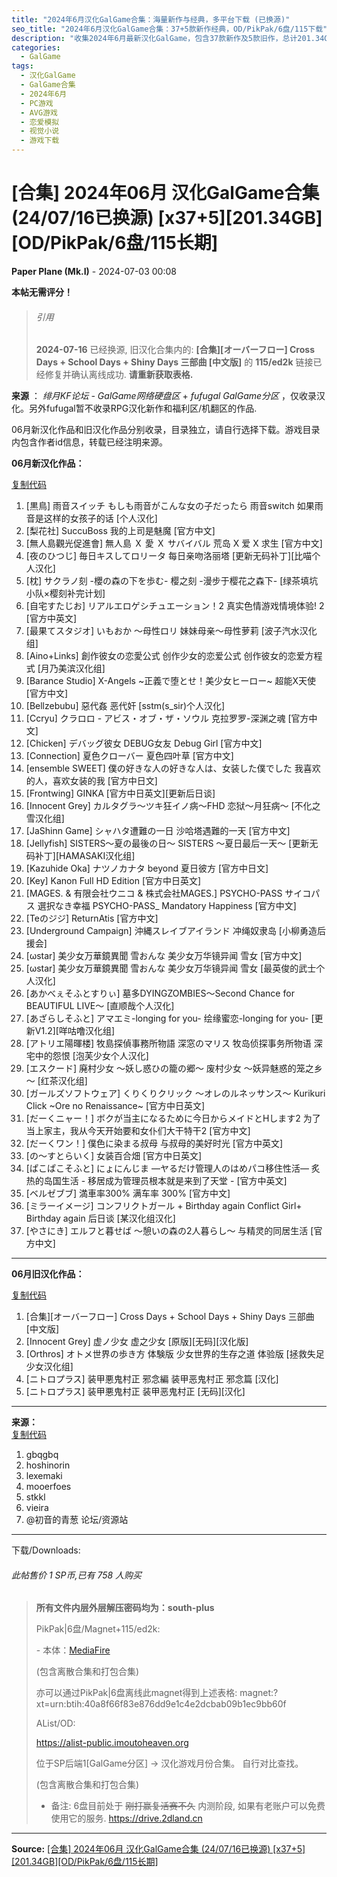 ```yaml
---
title: "2024年6月汉化GalGame合集：海量新作与经典，多平台下载 (已换源)"
seo_title: "2024年6月汉化GalGame合集：37+5款新作经典，OD/PikPak/6盘/115下载"
description: "收集2024年6月最新汉化GalGame，包含37款新作及5款旧作，总计201.34GB。提供OD、PikPak、6盘、115等多种下载方式。内容已于7月16日更新换源，修复链接，确保稳定下载。"
categories:
  - GalGame
tags:
  - 汉化GalGame
  - GalGame合集
  - 2024年6月
  - PC游戏
  - AVG游戏
  - 恋爱模拟
  - 视觉小说
  - 游戏下载
---
```


# [合集] 2024年06月 汉化GalGame合集 (24/07/16已换源) [x37+5][201.34GB][OD/PikPak/6盘/115长期]

**Paper Plane (Mk.I)** - 2024-07-03 00:08

**本帖无需评分！**  
  
  


> ###### 引用
> 
> **2024-07-16** 已经换源, 旧汉化合集内的: **[合集][オーバーフロー] Cross Days + School Days + Shiny Days 三部曲 [中文版]** 的 **115/ed2k** 链接已经修复并确认离线成功. **请重新获取表格.**

  
  
  
**来源** ： _绯月KF论坛 - GalGame网络硬盘区_ \+ _fufugal GalGame分区_ ，仅收录汉化。另外fufugal暂不收录RPG汉化新作和福利区/机翻区的作品.  
  
  
  
  
06月新汉化作品和旧汉化作品分别收录，目录独立，请自行选择下载。游戏目录内包含作者id信息，转载已经注明来源。  
  
  
  
  
**06月新汉化作品：**  
  
[复制代码](javascript:)

  1. [黒鳥] 雨音スイッチ もしも雨音がこんな女の子だったら 雨音switch 如果雨音是这样的女孩子的话 [个人汉化]
  2. [梨花社] SuccuBoss 我的上司是魅魔 [官方中文]
  3. [無人島觀光促進會] 無人島 Ｘ 愛 Ｘ サバイバル 荒岛 X 爱 X 求生 [官方中文]
  4. [夜のひつじ] 毎日キスしてロリータ 每日亲吻洛丽塔 [更新无码补丁][比喵个人汉化]
  5. [枕] サクラノ刻 -櫻の森の下を歩む- 樱之刻 -漫步于樱花之森下- [绿茶填坑小队×樱刻补完计划]
  6. [自宅すたじお] リアルエロゲシチュエーション！2 真实色情游戏情境体验! 2 [官方中英文]
  7. [最果てスタジオ] いもおか 〜母性ロリ 妹妹母亲～母性萝莉 [波子汽水汉化组]
  8. [Aino+Links] 創作彼女の恋愛公式 创作少女的恋爱公式 创作彼女的恋爱方程式 [月乃美滨汉化组]
  9. [Barance Studio] X-Angels ~正義で堕とせ！美少女ヒーロー~ 超能X天使 [官方中文]
  10. [Bellzebubu] 惡代姦 恶代奸 [sstm(s_sir)个人汉化]
  11. [Ccryu] クラロロ - アビス・オブ・ザ・ソウル 克拉罗罗-深渊之魂 [官方中文]
  12. [Chicken] デバッグ彼女 DEBUG女友 Debug Girl [官方中文]
  13. [Connection] 夏色クローバー 夏色四叶草 [官方中文]
  14. [ensemble SWEET] 僕の好きな人の好きな人は、女装した僕でした 我喜欢的人，喜欢女装的我 [官方中日文]
  15. [Frontwing] GINKA [官方中日英文][更新后日谈]
  16. [Innocent Grey] カルタグラ～ツキ狂イノ病～FHD 恋狱～月狂病～ [不化之雪汉化组]
  17. [JaShinn Game] シャハタ遭難の一日 沙哈塔遇難的一天 [官方中文]
  18. [Jellyfish] SISTERS～夏の最後の日～ SISTERS ～夏日最后一天～ [更新无码补丁][HAMASAKI汉化组]
  19. [Kazuhide Oka] ナツノカナタ beyond 夏日彼方 [官方中日文]
  20. [Key] Kanon Full HD Edition [官方中日英文]
  21. [MAGES. & 有限会社ウニコ & 株式会社MAGES.] PSYCHO-PASS サイコパス 選択なき幸福 PSYCHO-PASS_ Mandatory Happiness [官方中文]
  22. [Teのジジ] ReturnAtis [官方中文]
  23. [Underground Campaign] 沖縄スレイブアイランド 冲绳奴隶岛 [小柳勇造后援会]
  24. [ωstar] 美少女万華鏡異聞 雪おんな 美少女万华镜异闻 雪女 [官方中文]
  25. [ωstar] 美少女万華鏡異聞 雪おんな 美少女万华镜异闻 雪女 [最英俊的武士个人汉化]
  26. [あかべぇそふとすりぃ] 墓多DYINGZOMBIES～Second Chance for BEAUTIFUL LIVE～ [直顺哉个人汉化]
  27. [あざらしそふと] アマエミ-longing for you- 绘缘蜜恋-longing for you- [更新V1.2][咩咕噜汉化组]
  28. [アトリエ陽暉楼] 牧島探偵事務所物語 深窓のマリス 牧岛侦探事务所物语 深宅中的怨恨 [泡芙少女个人汉化]
  29. [エスクード] 廃村少女 ～妖し惑ひの籠の郷～ 废村少女 ～妖异魅惑的笼之乡～ [红茶汉化组]
  30. [ガールズソフトウェア] くりくりクリック ～オレのルネッサンス～ Kurikuri Click ~Ore no Renaissance~ [官方中日英文]
  31. [だーくニャー！] ボクが当主になるために今日からメイドとHします2 为了当上家主，我从今天开始要和女仆们大干特干2 [官方中文]
  32. [だーくワン！] 僕色に染まる叔母 与叔母的美好时光 [官方中英文]
  33. [の～すとらいく] 女装百合畑 [官方中日英文]
  34. [ぱこぱこそふと] にょにんじま ―ヤるだけ管理人のはめパコ移住性活― 炙热的岛国生活 - 移居成为管理员根本就是来到了天堂 - [官方中英文]
  35. [ベルゼブブ] 満車率300% 满车率 300% [官方中文]
  36. [ミラーイメージ] コンフリクトガール + Birthday again Conflict Girl+ Birthday again 后日谈 [某汉化组汉化]
  37. [やさにき] エルフと暮せば ～憩いの森の2人暮らし～ 与精灵的同居生活 [官方中文]

  
---  
  
  
  
  
**06月旧汉化作品：**  
  
[复制代码](javascript:)

  1. [合集][オーバーフロー] Cross Days + School Days + Shiny Days 三部曲 [中文版]
  2. [Innocent Grey] 虚ノ少女 虚之少女 [原版][无码][汉化版]
  3. [Orthros] オトメ世界の歩き方 体験版 少女世界的生存之道 体验版 [拯救失足少女汉化组]
  4. [ニトロプラス] 装甲悪鬼村正 邪念編 装甲恶鬼村正 邪念篇 [汉化]
  5. [ニトロプラス] 装甲悪鬼村正 装甲恶鬼村正 [无码][汉化]

  
---  
  
  
  
  
**来源：**  
[复制代码](javascript:)

  1. gbqgbq
  2. hoshinorin
  3. lexemaki
  4. mooerfoes
  5. stkkl
  6. vieira
  7. @初音的青葱 论坛/资源站

  
---  
  
  
  
下载/Downloads:  
  
  
  
  
  


###### 此帖售价 1 SP币,已有 758 人购买

>   
>   
>   
> **所有文件内层外层解压密码均为：south-plus**  
>   
>   
>   
>   
>  PikPak|6盘/Magnet+115/ed2k:  
>   
>   
>  \- 本体：[MediaFire](https://www.mediafire.com/file/daeuiyaaibipfqs/2024%25E5%25B9%25B46%25E6%259C%2588%25E6%25B1%2589%25E5%258C%2596GalGame%25E5%2590%2588%25E9%259B%2586.xlsx/file)  
>   
>   
> (包含离散合集和打包合集)  
>   
>   
> 亦可以通过PikPak|6盘离线此magnet得到上述表格: magnet:?xt=urn:btih:40a8f66f83e876dd9e1c4e2dcbab09b1ec9bb60f  
>   
>   
>   
> AList/OD:  
>   
>   
> <https://alist-public.imoutoheaven.org>  
>   
> 位于SP后端1[GalGame分区] -> 汉化游戏月份合集。 自行对比查找。  
>   
>   
> (包含离散合集和打包合集)  
>   
>   
> * 备注: 6盘目前处于 ~~刚打赢复活赛不久~~ 内测阶段, 如果有老账户可以免费使用它的服务. <https://drive.2dland.cn>  
>   
>   
>   
> 


---

**Source:** [[合集] 2024年06月 汉化GalGame合集 (24/07/16已换源) [x37+5][201.34GB][OD/PikPak/6盘/115长期]](https://www.south-plus.net/read.php?tid-2238261-fpage-6.html)
<script type="application/ld+json">
{
  "@context": "https://schema.org",
  "@type": "VideoGame",
  "name": "2024年06月 汉化GalGame合集 (24/07/16已换源)",
  "alternateName": "[合集] 2024年06月 汉化GalGame合集 (24/07/16已换源) [x37+5][201.34GB][OD/PikPak/6盘/115长期]",
  "description": "本帖无需评分！ > 引用 > > 2024-07-16 已经换源, 旧汉化合集内的: [合集][オーバーフロー] Cross Days + School Days + Shiny Days 三部曲 [中文版] 的 115/ed2k 链接已经修复并确认离线成功. 请重新获取表格. 来源 ： _绯月KF论坛 -...",
  "datePublished": "2025-08-31 17:01:00",
  "author": {
    "@type": "Person",
    "name": "Paper Plane (Mk.I)"
  },
  "operatingSystem": "Windows",
  "applicationCategory": "GameApplication",
  "url": "https://www.south-plus.net/read.php?tid-2238261-fpage-6.html"
}
</script>